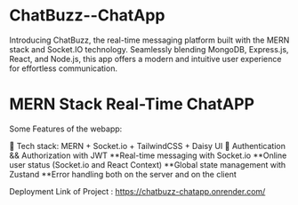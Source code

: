 # ChatBuzz--ChatApp
Introducing ChatBuzz, the real-time messaging platform built with the MERN stack and Socket.IO technology. 
Seamlessly blending MongoDB, Express.js, React, and Node.js, this app offers a modern and intuitive user experience for effortless communication.

# MERN Stack Real-Time ChatAPP

Some Features of the webapp:

🌟 Tech stack: MERN + Socket.io + TailwindCSS + Daisy UI 
🎃 Authentication && Authorization with JWT 
**Real-time messaging with Socket.io 
**Online user status (Socket.io and React Context) 
**Global state management with Zustand 
**Error handling both on the server and on the client


Deployment Link of Project : 
https://chatbuzz-chatapp.onrender.com/
